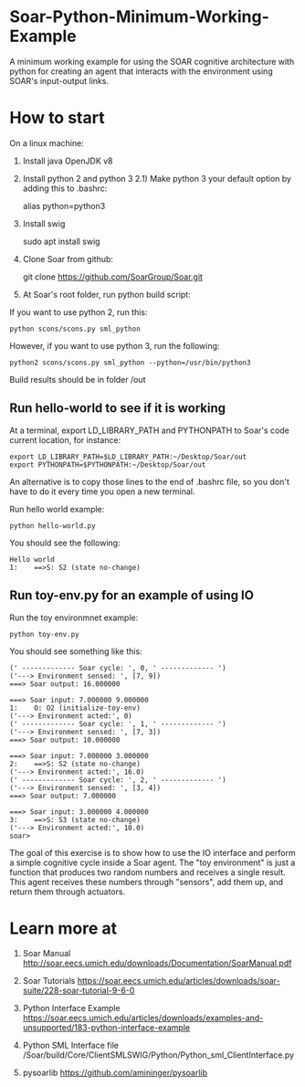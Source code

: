 # Soar-Python-Minimum-Working-Example
A minimum working example for using the SOAR cognitive architecture with python for creating an agent that interacts with the environment using SOAR's input-output links.

# How to start

On a linux machine:

1) Install java OpenJDK v8

2) Install python 2 and python 3 
2.1) Make python 3 your default option by adding this to .bashrc:

	alias python=python3

3) Install swig
	
	sudo apt install swig

4) Clone Soar from github: 

	git clone https://github.com/SoarGroup/Soar.git

5) At Soar's root folder, run python build script: 

If you want to use python 2, run this:

	python scons/scons.py sml_python

However, if you want to use python 3, run the following:

	python2 scons/scons.py sml_python --python=/usr/bin/python3
  
Build results should be in folder /out
  

## Run hello-world to see if it is working

At a terminal, export LD_LIBRARY_PATH and PYTHONPATH to Soar's code current location, for instance:

	export LD_LIBRARY_PATH=$LD_LIBRARY_PATH:~/Desktop/Soar/out
	export PYTHONPATH=$PYTHONPATH:~/Desktop/Soar/out

An alternative is to copy those lines to the end of .bashrc file, so you don't have to do it every time you open a new terminal.

Run hello world example:

	python hello-world.py 

You should see the following:

	Hello world
	1:    ==>S: S2 (state no-change)  

## Run toy-env.py for an example of using IO

Run the toy environmnet example:

	python toy-env.py
 
You should see something like this:

	(' ------------- Soar cycle: ', 0, ' ------------- ')
	('---> Environment sensed: ', [7, 9])
	===> Soar output: 16.000000
	
	===> Soar input: 7.000000 9.000000
	1:    O: O2 (initialize-toy-env)
	('---> Environment acted:', 0)
	(' ------------- Soar cycle: ', 1, ' ------------- ')
	('---> Environment sensed: ', [7, 3])
	===> Soar output: 10.000000
	
	===> Soar input: 7.000000 3.000000
	2:    ==>S: S2 (state no-change)
	('---> Environment acted:', 16.0)
	(' ------------- Soar cycle: ', 2, ' ------------- ')
	('---> Environment sensed: ', [3, 4])
	===> Soar output: 7.000000
	
	===> Soar input: 3.000000 4.000000
	3:    ==>S: S3 (state no-change)
	('---> Environment acted:', 10.0)
	soar> 

The goal of this exercise is to show how to use the IO interface and perform a simple cognitive cycle inside a Soar agent.
The "toy environment" is just a function that produces two random numbers and receives a single result.
This agent receives these numbers through "sensors", add them up, and return them through actuators.

# Learn more at

1) Soar Manual http://soar.eecs.umich.edu/downloads/Documentation/SoarManual.pdf

2) Soar Tutorials https://soar.eecs.umich.edu/articles/downloads/soar-suite/228-soar-tutorial-9-6-0

3) Python Interface Example https://soar.eecs.umich.edu/articles/downloads/examples-and-unsupported/183-python-interface-example

4) Python SML Interface file /Soar/build/Core/ClientSMLSWIG/Python/Python_sml_ClientInterface.py 

5) pysoarlib https://github.com/amininger/pysoarlib


  
